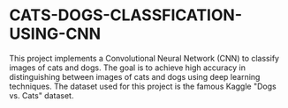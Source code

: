 # CATS-DOGS-CLASSFICATION-USING-CNN
This project implements a Convolutional Neural Network (CNN) to classify images of cats and dogs. The goal is to achieve high accuracy in distinguishing between images of cats and dogs using deep learning techniques. The dataset used for this project is the famous Kaggle "Dogs vs. Cats" dataset.
